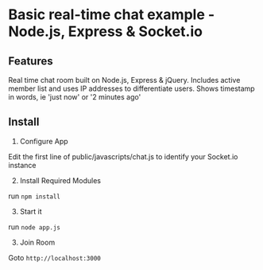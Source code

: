 Basic real-time chat example - Node.js, Express & Socket.io
===========================================================

Features
-----------------------------------------------------------
Real time chat room built on Node.js, Express & jQuery. Includes active member list and uses IP addresses to differentiate users. Shows timestamp in words, ie 'just now' or '2 minutes ago'

Install
-----------------------------------------------------------
1) Configure App

Edit the first line of public/javascripts/chat.js to identify your Socket.io instance

2) Install Required Modules

run `npm install`

3) Start it

run `node app.js`

3) Join Room

Goto `http://localhost:3000`